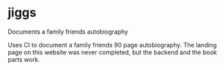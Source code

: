 # jiggs
Documents a family friends autobiography

Uses CI to document a family friends 90 page autobiography. The landing page on this website was never completed, but the backend and the book parts work.
